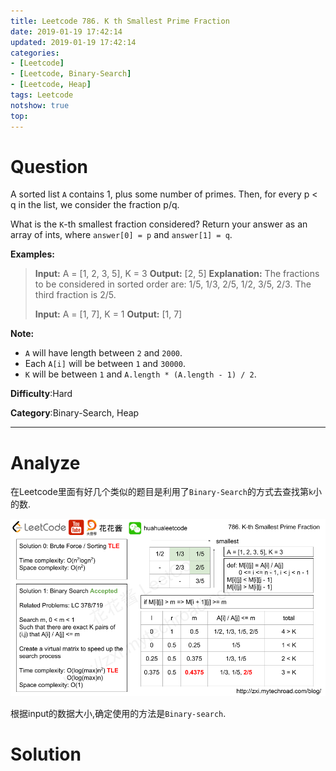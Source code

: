 ```yaml
---
title: Leetcode 786. K th Smallest Prime Fraction
date: 2019-01-19 17:42:14
updated: 2019-01-19 17:42:14
categories: 
- [Leetcode]
- [Leetcode, Binary-Search]
- [Leetcode, Heap]
tags: Leetcode
notshow: true
top:
---
```


# Question

A sorted list  `A`  contains 1, plus some number of primes. Then, for every p < q in the list, we consider the fraction p/q.

What is the  `K`-th smallest fraction considered? Return your answer as an array of ints, where  `answer[0] = p`  and  `answer[1] = q`.

**Examples:**
> **Input:** A = [1, 2, 3, 5], K = 3
> **Output:** [2, 5]
> **Explanation:**
> The fractions to be considered in sorted order are:
> 1/5, 1/3, 2/5, 1/2, 3/5, 2/3.
> The third fraction is 2/5.
> 
> **Input:** A = [1, 7], K = 1
> **Output:** [1, 7]

**Note:**

- `A`  will have length between  `2`  and  `2000`.
- Each  `A[i]`  will be between  `1`  and  `30000`.
- `K`  will be between  `1`  and  `A.length * (A.length - 1) / 2`.

**Difficulty**:Hard

**Category**:Binary-Search, Heap

<!-- more -->

------------

# Analyze

在Leetcode里面有好几个类似的题目是利用了`Binary-Search`的方式去查找第`k`小的数.

![](/images/in-post/2019-01-19-Leetcode-786-K-th-Smallest-Prime-Fraction/2019-01-19-17-45-08.png)

根据input的数据大小,确定使用的方法是`Binary-search`.

# Solution

```cpp

```


